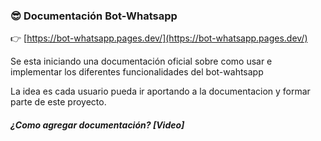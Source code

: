 ### 😎 Documentación Bot-Whatsapp

👉 [https://bot-whatsapp.pages.dev/](https://bot-whatsapp.pages.dev/)

Se esta iniciando una documentación oficial sobre como usar e implementar los diferentes funcionalidades del bot-wahtsapp


La idea es cada usuario pueda ir aportando a la documentacion y formar parte de este proyecto.


##### ¿Como agregar documentación? [Video]